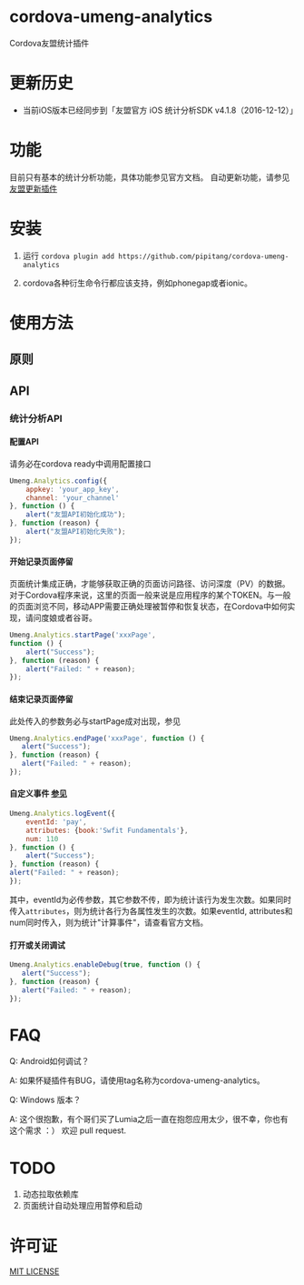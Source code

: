 # cordova-umeng-analytics

Cordova友盟统计插件

# 更新历史

* 当前iOS版本已经同步到「友盟官方 iOS 统计分析SDK v4.1.8（2016-12-12）」

# 功能

目前只有基本的统计分析功能，具体功能参见官方文档。 自动更新功能，请参见[友盟更新插件](http://github.com/pipitang/cordova-umeng-update)

# 安装

1. 运行 ```cordova plugin add https://github.com/pipitang/cordova-umeng-analytics``` 

2. cordova各种衍生命令行都应该支持，例如phonegap或者ionic。

# 使用方法

## 原则


## API
### 统计分析API

#### 配置API

请务必在cordova ready中调用配置接口

```Javascript
Umeng.Analytics.config({
    appkey: 'your_app_key', 
    channel: 'your_channel'
}, function () {
    alert("友盟API初始化成功");
}, function (reason) {
    alert("友盟API初始化失败");
});
```


#### 开始记录页面停留 

页面统计集成正确，才能够获取正确的页面访问路径、访问深度（PV）的数据。对于Cordova程序来说，这里的页面一般来说是应用程序的某个TOKEN。与一般的页面浏览不同，移动APP需要正确处理被暂停和恢复状态，在Cordova中如何实现，请问度娘或者谷哥。

```Javascript
Umeng.Analytics.startPage('xxxPage', 
function () {
    alert("Success");
}, function (reason) {
    alert("Failed: " + reason);
});
```

#### 结束记录页面停留
此处传入的参数务必与startPage成对出现，参见

```Javascript
Umeng.Analytics.endPage('xxxPage', function () {
   alert("Success");
}, function (reason) {
   alert("Failed: " + reason);
});
```


#### 自定义事件 [参见](http://dev.umeng.com/analytics/functions/numekv)

```Javascript
Umeng.Analytics.logEvent({
    eventId: 'pay',
    attributes: {book:'Swfit Fundamentals'},
    num: 110
}, function () {
    alert("Success");
}, function (reason) {
alert("Failed: " + reason);
});
```

其中，eventId为必传参数，其它参数不传，即为统计该行为发生次数。如果同时传入```attributes```，则为统计各行为各属性发生的次数。如果eventId, attributes和num同时传入，则为统计"计算事件"，请查看官方文档。

#### 打开或关闭调试


```Javascript
Umeng.Analytics.enableDebug(true, function () {
   alert("Success");
}, function (reason) {
   alert("Failed: " + reason);
});
```


# FAQ

Q: Android如何调试？

A: 如果怀疑插件有BUG，请使用tag名称为cordova-umeng-analytics。

Q: Windows 版本？

A: 这个很抱歉，有个哥们买了Lumia之后一直在抱怨应用太少，很不幸，你也有这个需求 ：） 欢迎 pull request.


# TODO

1. 动态拉取依赖库
2. 页面统计自动处理应用暂停和启动

# 许可证

[MIT LICENSE](http://opensource.org/licenses/MIT)
